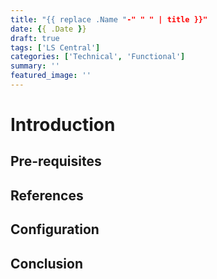 ```yaml
---
title: "{{ replace .Name "-" " " | title }}"
date: {{ .Date }}
draft: true
tags: ['LS Central']
categories: ['Technical', 'Functional']
summary: ''
featured_image: ''
---
```


# Introduction

## Pre-requisites

## References

## Configuration

## Conclusion